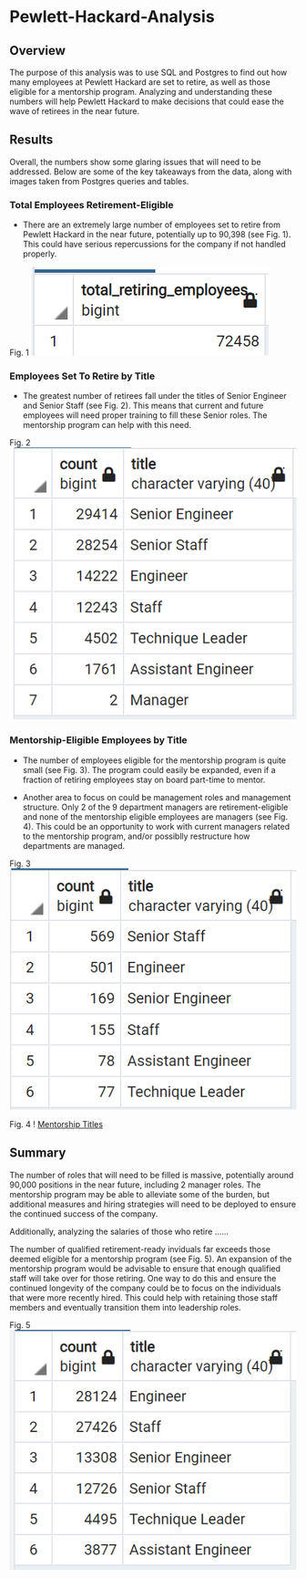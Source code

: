 # Pewlett-Hackard-Analysis

## Overview
The purpose of this analysis was to use SQL and Postgres to find out how many employees at Pewlett Hackard are set to retire, as well as those eligible for a mentorship program.  Analyzing and understanding these numbers will help Pewlett Hackard to make decisions that could ease the wave of retirees in the near future.  

## Results
Overall, the numbers show some glaring issues that will need to be addressed.  Below are some of the key takeaways from the data, along with images taken from Postgres queries and tables. 

### Total Employees Retirement-Eligible

* There are an extremely large number of employees set to retire from Pewlett Hackard in the near future, potentially up to 90,398 (see Fig. 1).  This could have serious repercussions for the company if not handled properly.  

Fig. 1
![Total Retirement-Eligible](https://github.com/cflavallee/Pewlett-Hackard-Analysis/blob/main/total%20retiring%20employees.PNG)

### Employees Set To Retire by Title

* The greatest number of retirees fall under the titles of Senior Engineer and Senior Staff (see Fig. 2).  This means that current and future employees will need proper training to fill these Senior roles.  The mentorship program can help with this need.  

Fig. 2
![Retiring Titles](https://github.com/cflavallee/Pewlett-Hackard-Analysis/blob/main/retiring%20titles.PNG)

### Mentorship-Eligible Employees by Title

* The number of employees eligible for the mentorship program is quite small (see Fig. 3).  The program could easily be expanded, even if a fraction of retiring employees stay on board part-time to mentor. 

* Another area to focus on could be management roles and management structure.  Only 2 of the 9 department managers are retirement-eligible and none of the mentorship eligible employees are managers (see Fig. 4).  This could be an opportunity to work with current managers related to the mentorship program, and/or possiblly restructure how departments are managed.

Fig. 3
![Mentorship Titles](https://github.com/cflavallee/Pewlett-Hackard-Analysis/blob/main/mentorship%20titles.PNG)

Fig. 4 !
[Mentorship Titles](https://github.com/cflavallee/Pewlett-Hackard-Analysis/blob/main/current%20department%20managers.PNG)

## Summary
The number of roles that will need to be filled is massive, potentially around 90,000 positions in the near future, including 2 manager roles.  The mentorship program may be able to alleviate some of the burden, but additional measures and hiring strategies will need to be deployed to ensure the continued success of the company.  

Additionally, analyzing the salaries of those who retire ......

The number of qualified retirement-ready inviduals far exceeds those deemed eligible for a mentorship program (see Fig. 5).  An expansion of the mentorship program would be advisable to ensure that enough qualified staff will take over for those retiring. One way to do this and ensure the continued longevity of the company could be to focus on the individuals that were more recently hired. This could help with retaining those staff members and eventually transition them into leadership roles.  

Fig. 5
![Mentorship Hire Date](https://github.com/cflavallee/Pewlett-Hackard-Analysis/blob/main/most%20recent%20hire%20by%20titles.PNG)

